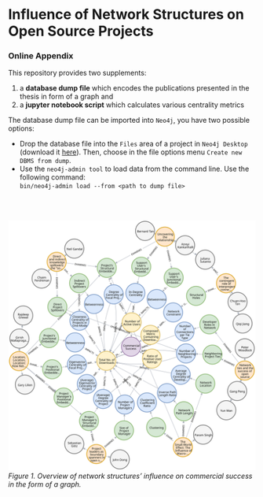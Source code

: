 # Influence of Network Structures on Open Source Projects

### Online Appendix
This repository provides two supplements: 
1. a **database dump file** which encodes the publications presented in the thesis in form of a graph and
1. a **jupyter notebook script** which calculates various centrality metrics

The database dump file can be imported into `Neo4j`, you have two possible options:
* Drop the database file into the `Files` area of a project in `Neo4j Desktop` (download it [here](https://neo4j.com/download/)). Then, choose in the file options menu `Create new DBMS from dump`. 
* Use the `neo4j-admin tool` to load data from the command line. Use the following command: <br>
`bin/neo4j-admin load --from <path to dump file>`

<br>
<br>

![Picture](res/commercial_success.svg)
*Figure 1. Overview of network structures’ influence on commercial success in the form of a graph.*
